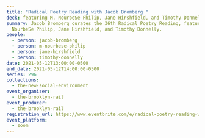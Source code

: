 ```yaml
---
title: "Radical Poetry Reading with Jacob Bromberg "
deck: featuring M. NourbeSe Philip, Jane Hirshfield, and Timothy Donnelly
summary: Jacob Bromberg curates the 36th Radical Poetry Reading, featuring M.
  NourbeSe Philip, Jane Hirshfield, and Timothy Donnelly.
people:
  - person: jacob-bromberg
  - person: m-nourbese-philip
  - person: jane-hirshfield
  - person: timothy-donnelly
date: 2021-05-12T13:00:00-0500
end_date: 2021-05-12T14:00:00-0500
series: 296
collections:
  - the-new-social-environment
event_organizer:
  - the-brooklyn-rail
event_producer:
  - the-brooklyn-rail
registration_url: https://www.eventbrite.com/e/radical-poetry-reading-with-jacob-bromberg-tickets-153541383411
event_platform:
  - zoom
---
```

